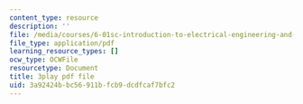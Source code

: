 ```yaml
---
content_type: resource
description: ''
file: /media/courses/6-01sc-introduction-to-electrical-engineering-and-computer-science-i-spring-2011/3a92424bbc56911bfcb9dcdfcaf7bfc2_QleELaAfTd4.pdf
file_type: application/pdf
learning_resource_types: []
ocw_type: OCWFile
resourcetype: Document
title: 3play pdf file
uid: 3a92424b-bc56-911b-fcb9-dcdfcaf7bfc2
---
```

